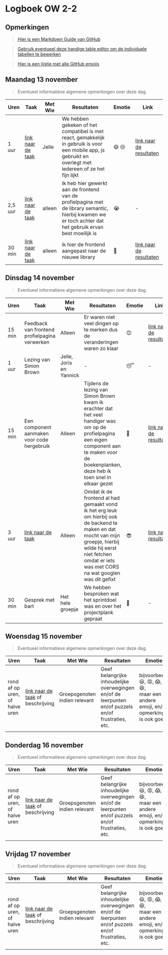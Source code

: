 # Logboek OW 2-2

## Opmerkingen

> [Hier is een Markdown Guide van GitHub](https://guides.github.com/features/mastering-markdown/)

> [Gebruik eventueel deze handige table editor om de individuele tabellen te bewerken](https://www.tablesgenerator.com/markdown_tables)

> [Hier is een lijstje met alle GitHub emojis](https://github.com/ikatyang/emoji-cheat-sheet/blob/master/README.md)

## Maandag 13 november

> Eventueel informatieve algemene opmerkingen over deze dag.

| Uren | Taak  | Met Wie | Resultaten | Emotie | Link |
|---|---|---|---|---|---|
| 1 uur | [link naar de taak](https://github.com/HANICA-DWA/project-sep23-klipspringer/issues/16)| Jelle | We hebben gekeken of het compatibel is met react, gemakkelijk in gebruik is voor een mobile app, js gebruikt en overlegt met iedereen of ze het fijn lijkt | :smile: :unamused: | [link naar de resultaten](https://github.com/HANICA-DWA/project-sep23-klipspringer/issues/16#issuecomment-1807765101) |
| 2,5 uur | [link naar de taak](https://github.com/HANICA-DWA/project-sep23-klipspringer/issues/36) | alleen | Ik heb hier gewerkt aan de frontend van de profielpagina met de library semantic, hierbij kwamen we  er toch achter dat het gebruik ervan best moeilijk is | :sob: | - |
| 30 min | [link naar de taak](https://github.com/HANICA-DWA/project-sep23-klipspringer/issues/36) | alleen | ik hier de frontend aangepast naar de nieuwe library | :partying_face: | [link naar de resultaten](https://github.com/HANICA-DWA/project-sep23-klipspringer/blob/main/client/src/pages/Profilepage.jsx) |


## Dinsdag 14 november

> Eventueel informatieve algemene opmerkingen over deze dag.

| Uren | Taak  | Met Wie | Resultaten | Emotie | Link |
|---|---|---|---|---|---|
| 15 min | Feedback van frontend profielpagina verwerken | Alleen | Er waren niet veel dingen op te merken dus de veranderingen waren zo klaar  | :blush: | [link naar de resultaten](https://github.com/HANICA-DWA/project-sep23-klipspringer/commit/d1ae5296582cd2e1c7a7f49ca084e9d42dd04d08) |
| 1 uur | Lezing van Simon Brown | Jelle, Joris en Yannick | - | :sleeping: | - |
| 15 min | Een component aanmaken voor code hergebruik | Alleen |  Tijdens de lezing van Simon Brown kwam ik erachter dat het veel handiger was om op de profielpagina een eigen component aan te maken voor de boekenplanken, deze heb ik toen snel in elkaar gezet | :cowboy_hat_face: | [link naar de resultaten](https://github.com/HANICA-DWA/project-sep23-klipspringer/commit/ec91bc9017e85d9b918b4e3c2f6083edadc3a103) |
| 3 uur | [link naar de taak](https://github.com/HANICA-DWA/project-sep23-klipspringer/issues/54) | Alleen | Omdat ik de frontend al had gemaakt vond ik het erg leuk om hierbij ook de backend te maken en dat mocht van mijn groepje, hierbij wilde hij eerst niet fetchen omdat er iets was met CORS na wat googlen was dit gefixt | :sunglasses: | [link naar resultaten](https://github.com/HANICA-DWA/project-sep23-klipspringer/commit/0910db11cab599b3c97af10691b2c2633cc4e139) |
| 30 min | Gesprek met bart | Het hele groepje | We hebben besproken wat het sprintdoel was en over het projectplank gepraat | 	:slightly_smiling_face: | - |

## Woensdag 15 november

> Eventueel informatieve algemene opmerkingen over deze dag.

| Uren | Taak  | Met Wie | Resultaten | Emotie | Link |
|---|---|---|---|---|---|
| rond af op uren, of halve uren | [link naar de taak](https://github.com/link-naar-de-taak) of beschrijving | Groepsgenoten indien relevant | Geef belangrijke inhoudelijke overwegingen en/of de leerpunten en/of puzzels en/of frustraties, etc.  |bijvoorbeeld <br />:smiley:, :rage:, :scream:, of :satisfied:, <br />maar een andere emoji, en/of opmerking is ook goed | [link naar de resultaten](https://github.com/link-naar-de-commit) |
| | | | | | |

## Donderdag 16 november

> Eventueel informatieve algemene opmerkingen over deze dag.

| Uren | Taak  | Met Wie | Resultaten | Emotie | Link |
|---|---|---|---|---|---|
| rond af op uren, of halve uren | [link naar de taak](https://github.com/link-naar-de-taak) of beschrijving | Groepsgenoten indien relevant | Geef belangrijke inhoudelijke overwegingen en/of de leerpunten en/of puzzels en/of frustraties, etc.  |bijvoorbeeld <br />:smiley:, :rage:, :scream:, of :satisfied:, <br />maar een andere emoji, en/of opmerking is ook goed | [link naar de resultaten](https://github.com/link-naar-de-commit) |
| | | | | | |



## Vrijdag 17 november

> Eventueel informatieve algemene opmerkingen over deze dag.

| Uren | Taak  | Met Wie | Resultaten | Emotie | Link |
|---|---|---|---|---|---|
| rond af op uren, of halve uren | [link naar de taak](https://github.com/link-naar-de-taak) of beschrijving | Groepsgenoten indien relevant | Geef belangrijke inhoudelijke overwegingen en/of de leerpunten en/of puzzels en/of frustraties, etc.  |bijvoorbeeld <br />:smiley:, :rage:, :scream:, of :satisfied:, <br />maar een andere emoji, en/of opmerking is ook goed | [link naar de resultaten](https://github.com/link-naar-de-commit) |
| | | | | | |
